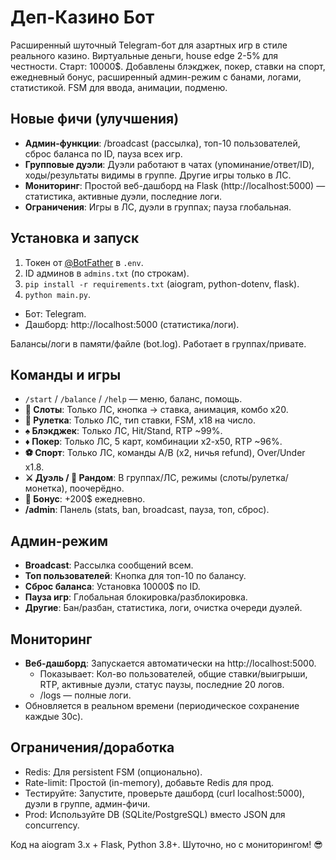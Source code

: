 # Деп-Казино Бот

Расширенный шуточный Telegram-бот для азартных игр в стиле реального казино. Виртуальные деньги, house edge 2-5% для честности. Старт: 10000$. Добавлены блэкджек, покер, ставки на спорт, ежедневный бонус, расширенный админ-режим с банами, логами, статистикой. FSM для ввода, анимации, подменю.

## Новые фичи (улучшения)
- **Админ-функции**: /broadcast (рассылка), топ-10 пользователей, сброс баланса по ID, пауза всех игр.
- **Групповые дуэли**: Дуэли работают в чатах (упоминание/ответ/ID), ходы/результаты видимы в группе. Другие игры только в ЛС.
- **Мониторинг**: Простой веб-дашборд на Flask (http://localhost:5000) — статистика, активные дуэли, последние логи.
- **Ограничения**: Игры в ЛС, дуэли в группах; пауза глобальная.

## Установка и запуск
1. Токен от [@BotFather](https://t.me/BotFather) в `.env`.
2. ID админов в `admins.txt` (по строкам).
3. `pip install -r requirements.txt` (aiogram, python-dotenv, flask).
4. `python main.py`.
- Бот: Telegram.
- Дашборд: http://localhost:5000 (статистика/логи).

Балансы/логи в памяти/файле (bot.log). Работает в группах/привате.

## Команды и игры
- `/start` / `/balance` / `/help` — меню, баланс, помощь.
- **🎰 Слоты**: Только ЛС, кнопка → ставка, анимация, комбо x20.
- **🎡 Рулетка**: Только ЛС, тип ставки, FSM, x18 на число.
- **♠️ Блэкджек**: Только ЛС, Hit/Stand, RTP ~99%.
- **♦️ Покер**: Только ЛС, 5 карт, комбинации x2-x50, RTP ~96%.
- **⚽ Спорт**: Только ЛС, команды A/B (x2, ничья refund), Over/Under x1.8.
- **⚔️ Дуэль / 🎲 Рандом**: В группах/ЛС, режимы (слоты/рулетка/монетка), поочерёдно.
- **🎁 Бонус**: +200$ ежедневно.
- **/admin**: Панель (stats, ban, broadcast, пауза, топ, сброс).

## Админ-режим
- **Broadcast**: Рассылка сообщений всем.
- **Топ пользователей**: Кнопка для топ-10 по балансу.
- **Сброс баланса**: Установка 10000$ по ID.
- **Пауза игр**: Глобальная блокировка/разблокировка.
- **Другие**: Бан/разбан, статистика, логи, очистка очереди дуэлей.

## Мониторинг
- **Веб-дашборд**: Запускается автоматически на http://localhost:5000.
  - Показывает: Кол-во пользователей, общие ставки/выигрыши, RTP, активные дуэли, статус паузы, последние 20 логов.
  - /logs — полные логи.
- Обновляется в реальном времени (периодическое сохранение каждые 30с).

## Ограничения/доработка
- Redis: Для persistent FSM (опционально).
- Rate-limit: Простой (in-memory), добавьте Redis для прод.
- Тестируйте: Запустите, проверьте дашборд (curl localhost:5000), дуэли в группе, админ-фичи.
- Prod: Используйте DB (SQLite/PostgreSQL) вместо JSON для concurrency.

Код на aiogram 3.x + Flask, Python 3.8+. Шуточно, но с мониторингом! 😎